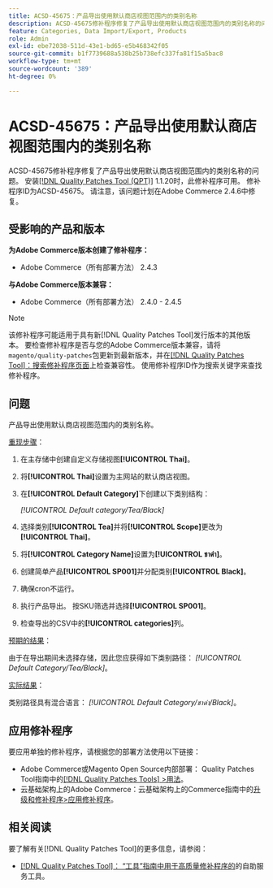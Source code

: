 ```yaml
---
title: ACSD-45675：产品导出使用默认商店视图范围内的类别名称
description: ACSD-45675修补程序修复了产品导出使用默认商店视图范围内的类别名称的问题。 安装[Quality Patches Tool (QPT)](https://experienceleague.adobe.com/en/docs/commerce-knowledge-base/kb/announcements/commerce-announcements/magento-quality-patches-released-new-tool-to-self-serve-quality-patches) 1.1.20后，即可使用此修补程序。 修补程序ID为ACSD-45675。 请注意，该问题计划在Adobe Commerce 2.4.6中修复。
feature: Categories, Data Import/Export, Products
role: Admin
exl-id: ebe72038-511d-43e1-bd65-e5b468342f05
source-git-commit: b1f7739688a538b25b738efc337fa81f15a5bac8
workflow-type: tm+mt
source-wordcount: '389'
ht-degree: 0%

---
```


# ACSD-45675：产品导出使用默认商店视图范围内的类别名称

ACSD-45675修补程序修复了产品导出使用默认商店视图范围内的类别名称的问题。 安装[[!DNL Quality Patches Tool (QPT)]](https://experienceleague.adobe.com/en/docs/commerce-knowledge-base/kb/announcements/commerce-announcements/magento-quality-patches-released-new-tool-to-self-serve-quality-patches) 1.1.20时，此修补程序可用。 修补程序ID为ACSD-45675。 请注意，该问题计划在Adobe Commerce 2.4.6中修复。

## 受影响的产品和版本

**为Adobe Commerce版本创建了修补程序：**

* Adobe Commerce（所有部署方法） 2.4.3

**与Adobe Commerce版本兼容：**

* Adobe Commerce（所有部署方法） 2.4.0 - 2.4.5

>[!NOTE]
>
>该修补程序可能适用于具有新[!DNL Quality Patches Tool]发行版本的其他版本。 要检查修补程序是否与您的Adobe Commerce版本兼容，请将`magento/quality-patches`包更新到最新版本，并在[[!DNL Quality Patches Tool]：搜索修补程序页面](https://experienceleague.adobe.com/tools/commerce-quality-patches/index.html)上检查兼容性。 使用修补程序ID作为搜索关键字来查找修补程序。

## 问题

产品导出使用默认商店视图范围内的类别名称。

<u>重现步骤</u>：

1. 在主存储中创建自定义存储视图&#x200B;**[!UICONTROL Thai]**。
1. 将&#x200B;**[!UICONTROL Thai]**&#x200B;设置为主网站的默认商店视图。
1. 在&#x200B;**[!UICONTROL Default Category]**&#x200B;下创建以下类别结构：

   *[!UICONTROL Default category/Tea/Black]*

1. 选择类别&#x200B;**[!UICONTROL Tea]**&#x200B;并将&#x200B;**[!UICONTROL Scope]**&#x200B;更改为&#x200B;**[!UICONTROL Thai]**。
1. 将&#x200B;**[!UICONTROL Category Name]**&#x200B;设置为&#x200B;**[!UICONTROL ชาดำ]**。
1. 创建简单产品&#x200B;**[!UICONTROL SP001]**&#x200B;并分配类别&#x200B;**[!UICONTROL Black]**。
1. 确保cron不运行。
1. 执行产品导出。 按SKU筛选并选择&#x200B;**[!UICONTROL SP001]**。
1. 检查导出的CSV中的&#x200B;**[!UICONTROL categories]**&#x200B;列。

<u>预期的结果</u>：

由于在导出期间未选择存储，因此您应获得如下类别路径： *[!UICONTROL Default Category/Tea/Black]*。

<u>实际结果</u>：

类别路径具有混合语言： *[!UICONTROL Default Category/ชาดำ/Black]*。

## 应用修补程序

要应用单独的修补程序，请根据您的部署方法使用以下链接：

* Adobe Commerce或Magento Open Source内部部署： Quality Patches Tool指南中的[[!DNL Quality Patches Tools] >用法](/help/tools/quality-patches-tool/usage.md)。
* 云基础架构上的Adobe Commerce：云基础架构上的Commerce指南中的[升级和修补程序>应用修补程序](https://experienceleague.adobe.com/docs/commerce-cloud-service/user-guide/develop/upgrade/apply-patches.html)。

## 相关阅读

要了解有关[!DNL Quality Patches Tool]的更多信息，请参阅：

* [[!DNL Quality Patches Tool]： “工具”指南中用于高质量修补程序的](/help/tools/quality-patches-tool/quality-patches-tool-to-self-serve-quality-patches.md)的自助服务工具。
